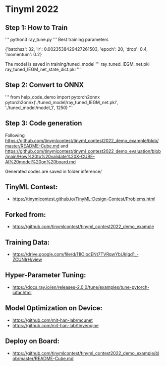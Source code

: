 # Tinyml 2022

## Step 1: How to Train
'''
 python3 ray_tune.py
'''
Best training parameters

{'batchsz': 32, 'lr': 0.0023538429427261503, 'epoch': 20, 'drop': 0.4, 'momentum': 0.2}

The model is saved in training/tuned_model
'''
ray_tuned_IEGM_net.pkl
ray_tuned_IEGM_net_state_dict.pkl
'''

## Step 2: Convert to ONNX
'''
from help_code_demo import pytorch2onnx
pytorch2onnx('./tuned_model/ray_tuned_IEGM_net.pkl', './tuned_model/model_1', 1250)
'''

## Step 3: Code generation

Following https://github.com/tinymlcontest/tinyml_contest2022_demo_example/blob/master/README-Cube.md and https://github.com/tinymlcontest/tinyml_contest2022_demo_evaluation/blob/main/How%20to%20validate%20X-CUBE-AI%20model%20on%20board.md

Generated codes are saved in folder inference/

## TinyML Contest:
* https://tinymlcontest.github.io/TinyML-Design-Contest/Problems.html

## Forked from:
* https://github.com/tinymlcontest/tinyml_contest2022_demo_example

## Training Data:
* https://drive.google.com/file/d/11lOiocENt7TVRqwYbUkIgd1_-ZCUNIrH/view


## Hyper-Parameter Tuning:
* https://docs.ray.io/en/releases-2.0.0/tune/examples/tune-pytorch-cifar.html

## Model Optimization on Device:
* https://github.com/mit-han-lab/mcunet
* https://github.com/mit-han-lab/tinyengine

## Deploy on Board:
* https://github.com/tinymlcontest/tinyml_contest2022_demo_example/blob/master/README-Cube.md